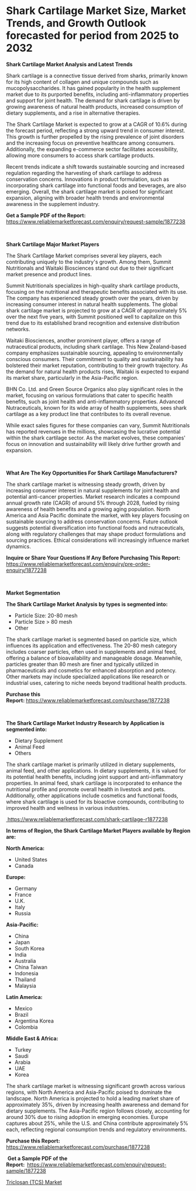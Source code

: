 <p><h1>Shark Cartilage Market Size, Market Trends, and Growth Outlook forecasted for period from 2025 to 2032</h1></p><p><strong>Shark Cartilage Market Analysis and Latest Trends</strong></p>
<p><p>Shark cartilage is a connective tissue derived from sharks, primarily known for its high content of collagen and unique compounds such as mucopolysaccharides. It has gained popularity in the health supplement market due to its purported benefits, including anti-inflammatory properties and support for joint health. The demand for shark cartilage is driven by growing awareness of natural health products, increased consumption of dietary supplements, and a rise in alternative therapies.</p><p>The Shark Cartilage Market is expected to grow at a CAGR of 10.6% during the forecast period, reflecting a strong upward trend in consumer interest. This growth is further propelled by the rising prevalence of joint disorders and the increasing focus on preventive healthcare among consumers. Additionally, the expanding e-commerce sector facilitates accessibility, allowing more consumers to access shark cartilage products.</p><p>Recent trends indicate a shift towards sustainable sourcing and increased regulation regarding the harvesting of shark cartilage to address conservation concerns. Innovations in product formulation, such as incorporating shark cartilage into functional foods and beverages, are also emerging. Overall, the shark cartilage market is poised for significant expansion, aligning with broader health trends and environmental awareness in the supplement industry.</p></p>
<p><strong>Get a Sample PDF of the Report:&nbsp;</strong> <a href="https://www.reliablemarketforecast.com/enquiry/request-sample/1877238?utm_campaign=1130&utm_medium=2&utm_source=Github&utm_content=ia&utm_term=04022025&utm_id=shark-cartilage">https://www.reliablemarketforecast.com/enquiry/request-sample/1877238</a></p>
<p>&nbsp;</p>
<p><strong>Shark Cartilage Major Market Players</strong></p>
<p><p>The Shark Cartilage Market comprises several key players, each contributing uniquely to the industry's growth. Among them, Summit Nutritionals and Waitaki Biosciences stand out due to their significant market presence and product lines.</p><p>Summit Nutritionals specializes in high-quality shark cartilage products, focusing on the nutritional and therapeutic benefits associated with its use. The company has experienced steady growth over the years, driven by increasing consumer interest in natural health supplements. The global shark cartilage market is projected to grow at a CAGR of approximately 5% over the next five years, with Summit positioned well to capitalize on this trend due to its established brand recognition and extensive distribution networks.</p><p>Waitaki Biosciences, another prominent player, offers a range of nutraceutical products, including shark cartilage. This New Zealand-based company emphasizes sustainable sourcing, appealing to environmentally conscious consumers. Their commitment to quality and sustainability has bolstered their market reputation, contributing to their growth trajectory. As the demand for natural health products rises, Waitaki is expected to expand its market share, particularly in the Asia-Pacific region.</p><p>BHN Co. Ltd. and Green Source Organics also play significant roles in the market, focusing on various formulations that cater to specific health benefits, such as joint health and anti-inflammatory properties. Advanced Nutraceuticals, known for its wide array of health supplements, sees shark cartilage as a key product line that contributes to its overall revenue.</p><p>While exact sales figures for these companies can vary, Summit Nutritionals has reported revenues in the millions, showcasing the lucrative potential within the shark cartilage sector. As the market evolves, these companies' focus on innovation and sustainability will likely drive further growth and expansion.</p></p>
<p>&nbsp;</p>
<p><strong>What Are The Key Opportunities For Shark Cartilage Manufacturers?</strong></p>
<p><p>The shark cartilage market is witnessing steady growth, driven by increasing consumer interest in natural supplements for joint health and potential anti-cancer properties. Market research indicates a compound annual growth rate (CAGR) of around 5% through 2028, fueled by rising awareness of health benefits and a growing aging population. North America and Asia Pacific dominate the market, with key players focusing on sustainable sourcing to address conservation concerns. Future outlook suggests potential diversification into functional foods and nutraceuticals, along with regulatory challenges that may shape product formulations and sourcing practices. Ethical considerations will increasingly influence market dynamics.</p></p>
<p><strong>Inquire or Share Your Questions If Any Before Purchasing This Report:</strong> <a href="https://www.reliablemarketforecast.com/enquiry/pre-order-enquiry/1877238?utm_campaign=1130&utm_medium=2&utm_source=Github&utm_content=ia&utm_term=04022025&utm_id=shark-cartilage">https://www.reliablemarketforecast.com/enquiry/pre-order-enquiry/1877238</a></p>
<p>&nbsp;</p>
<p><strong>Market Segmentation</strong></p>
<p><strong>The Shark Cartilage Market Analysis by types is segmented into:</strong></p>
<p><ul><li>Particle Size: 20-80 mesh</li><li>Particle Size > 80 mesh</li><li>Other</li></ul></p>
<p><p>The shark cartilage market is segmented based on particle size, which influences its application and effectiveness. The 20-80 mesh category includes coarser particles, often used in supplements and animal feed, offering a balance of bioavailability and manageable dosage. Meanwhile, particles greater than 80 mesh are finer and typically utilized in pharmaceuticals and cosmetics for enhanced absorption and potency. Other markets may include specialized applications like research or industrial uses, catering to niche needs beyond traditional health products.</p></p>
<p><strong>Purchase this Report:&nbsp;</strong><a href="https://www.reliablemarketforecast.com/purchase/1877238?utm_campaign=1130&utm_medium=2&utm_source=Github&utm_content=ia&utm_term=04022025&utm_id=shark-cartilage">https://www.reliablemarketforecast.com/purchase/1877238</a></p>
<p>&nbsp;</p>
<p><strong>The Shark Cartilage Market Industry Research by Application is segmented into:</strong></p>
<p><ul><li>Dietary Supplement</li><li>Animal Feed</li><li>Others</li></ul></p>
<p><p>The shark cartilage market is primarily utilized in dietary supplements, animal feed, and other applications. In dietary supplements, it is valued for its potential health benefits, including joint support and anti-inflammatory properties. In animal feed, shark cartilage is incorporated to enhance the nutritional profile and promote overall health in livestock and pets. Additionally, other applications include cosmetics and functional foods, where shark cartilage is used for its bioactive compounds, contributing to improved health and wellness in various industries.</p></p>
<p><a href="https://www.reliablemarketforecast.com/shark-cartilage-r1877238?utm_campaign=1130&utm_medium=2&utm_source=Github&utm_content=ia&utm_term=04022025&utm_id=shark-cartilage">&nbsp;https://www.reliablemarketforecast.com/shark-cartilage-r1877238</a></p>
<p><strong>In terms of Region, the Shark Cartilage Market Players available by Region are:</strong></p>
<p>
    <p> <strong> North America: </strong>
        <ul>
            <li>United States</li>
            <li>Canada</li>
        </ul>
        </p> 
    <p> <strong> Europe: </strong>
        <ul>
            <li>Germany</li>
            <li>France</li>
            <li>U.K.</li>
            <li>Italy</li>
            <li>Russia</li>
        </ul>
        </p> 
    <p> <strong> Asia-Pacific: </strong>
        <ul>
            <li>China</li>
            <li>Japan</li>
            <li>South Korea</li>
            <li>India</li>
            <li>Australia</li>
            <li>China Taiwan</li>
            <li>Indonesia</li>
            <li>Thailand</li>
            <li>Malaysia</li>
        </ul>
        </p> 
    <p> <strong> Latin America: </strong>
        <ul>
            <li>Mexico</li>
            <li>Brazil</li>
            <li>Argentina Korea</li>
            <li>Colombia</li>
        </ul>
        </p> 
    <p> <strong> Middle East & Africa: </strong>
        <ul>
            <li>Turkey</li>
            <li>Saudi</li>
            <li>Arabia</li>
            <li>UAE</li>
            <li>Korea</li>
        </ul>
    </p>
    </p>
<p><p>The shark cartilage market is witnessing significant growth across various regions, with North America and Asia-Pacific poised to dominate the landscape. North America is projected to hold a leading market share of approximately 35%, driven by increasing health awareness and demand for dietary supplements. The Asia-Pacific region follows closely, accounting for around 30% due to rising adoption in emerging economies. Europe captures about 25%, while the U.S. and China contribute approximately 5% each, reflecting regional consumption trends and regulatory environments.</p></p>
<p><strong>Purchase this Report: </strong><a href="https://www.reliablemarketforecast.com/purchase/1877238?utm_campaign=1130&utm_medium=2&utm_source=Github&utm_content=ia&utm_term=04022025&utm_id=shark-cartilage">https://www.reliablemarketforecast.com/purchase/1877238</a></p>
<p>&nbsp;<strong>Get a Sample PDF of the Report:&nbsp;&nbsp;</strong><a href="https://www.reliablemarketforecast.com/enquiry/request-sample/1877238?utm_campaign=1130&utm_medium=2&utm_source=Github&utm_content=ia&utm_term=04022025&utm_id=shark-cartilage">https://www.reliablemarketforecast.com/enquiry/request-sample/1877238</a></p>
<p><strong></strong></p>
<p><p><a href="https://github.com/RickHolmes3/Market-Research-Report-List-7/blob/main/triclosan-tcs-market.md?utm_campaign=1130&utm_medium=2&utm_source=Github&utm_content=ia&utm_term=04022025&utm_id=shark-cartilage">Triclosan (TCS) Market</a></p></p>